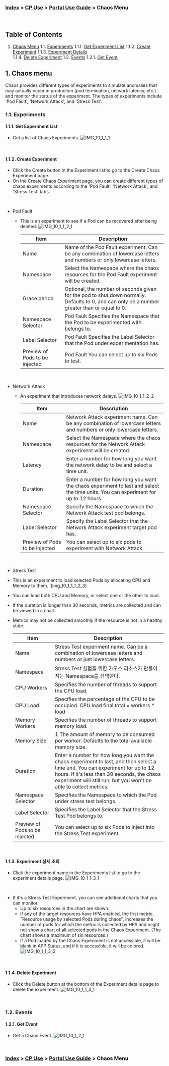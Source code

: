 ### [Index](https://github.com/K-PaaS/cp-guide-eng) > [CP Use](../Readme.md) >  [Portal Use Guide](./cp-portal-use-guide.md) >  Chaos Menu

<br>

## Table of Contents

1. [Chaos Menu](#1)
   1.1. [Experiments](#1-1)
   1.1.1. [Get Experiment List](#1-1-1)
   1.1.2. [Create Experiment](#1-1-2)
   1.1.3. [Experiment Details](#1-1-3)  
   1.1.4. [Delete Experiment](#1-1-4)
   1.2. [Events](#1-2)
   1.2.1. [Get Event](#1-2-1)
   <br>

## <div id='1'/> 1. Chaos menu
Chaos provides different types of experiments to simulate anomalies that may actually occur in production (pod termination, network latency, etc.) and monitor the status of the experiment.
The types of experiments include 'Pod Fault', 'Network Attack', and 'Stress Test'.

### <div id='1-1'/> 1.1. Experiments
#### <div id='1-1-1'/> 1.1.1. Get Experiment List
- Get a list of Chaos Experiments.
  ![IMG_10_1_1_1]

<br>

#### <div id='1-1-2'/> 1.1.2. Create Experiment
- Click the Create button in the Experiment list to go to the Create Chaos Experiment page.
- On the Create Chaos Experiment page, you can create different types of chaos experiments according to the 'Pod Fault', 'Network Attack', and 'Stress Test' tabs.

<br>

- Pod Fault
    - This is an experiment to see if a Pod can be recovered after being deleted.
      ![IMG_10_1_1_2_1]

      <table>
      <thead>
        <tr>
          <th>Item</th>
          <th>Description</th>
        </tr>
      </thead>
      <tbody>
        <tr>
          <td>Name</td>
          <td>Name of the Pod Fault experiment. Can be any combination of lowercase letters and numbers or only lowercase letters.</td>
        </tr>
        <tr>
          <td>Namespace</td>
          <td>Select the Namespace where the chaos resources for the Pod Fault experiment will be created.</td>
        </tr>
        <tr>
          <td>Grace period</td>
          <td>Optional, the number of seconds given for the pod to shut down normally. Defaults to 0, and can only be a number greater than or equal to 0.</td>
        </tr>
        <tr>
          <td>Namespace Selector</td>
          <td>Pod Fault Specifies the Namespace that the Pod to be experimented with belongs to.</td>
        </tr>
        <tr>
          <td>Label Selector</td>
          <td>Pod Fault Specifies the Label Selector that the Pod under experimentation has.</td>
        </tr>
        <tr>
          <td>Preview of Pods to be injected</td>
          <td>Pod Fault You can select up to six Pods to test.</td>
        </tr>
      </tbody>
      </table>

<br>

- Network Attack
    - An experiment that introduces network delays.
      ![IMG_10_1_1_2_2]

      <table>
      <thead>
        <tr>
          <th>Item</th>
          <th>Description</th>
        </tr>
      </thead>
      <tbody>
        <tr>
          <td>Name</td>
          <td>Network Attack experiment name. Can be any combination of lowercase letters and numbers or only lowercase letters.</td>
        </tr>
        <tr>
          <td>Namespace</td>
          <td>Select the Namespace where the chaos resources for the Network Attack experiment will be created.</td>
        </tr>
        <tr>
          <td>Latency</td>
          <td>Enter a number for how long you want the network delay to be and select a time unit.</td>
        </tr>
        <tr>
          <td>Duration</td>
          <td>Enter a number for how long you want the chaos experiment to last and select the time units. You can experiment for up to 12 hours.</td>
        </tr>
        <tr>
          <td>Namespace Selector</td>
          <td>Specify the Namespace to which the Network Attack test pod belongs.</td>
        </tr>
        <tr>
          <td>Label Selector</td>
          <td>Specify the Label Selector that the Network Attack experiment target pod has.</td>
        </tr>
        <tr>
          <td>Preview of Pods to be injected</td>
          <td>You can select up to six pods to experiment with Network Attack.</td>
        </tr>
      </tbody>
      </table>

<br>

-  Stress Test
- This is an experiment to load selected Pods by allocating CPU and Memory to them.
  ![img_10_1_1_1_2_3]
- You can load both CPU and Memory, or select one or the other to load.
- If the duration is longer than 30 seconds, metrics are collected and can be viewed in a chart.
- Metrics may not be collected smoothly if the resource is not in a healthy state.

    <table>
    <thead>
      <tr>
        <th>Item</th>
        <th>Description</th>
      </tr>
    </thead>
    <tbody>
      <tr>
        <td>Name</td>
        <td>Stress Test experiment name. Can be a combination of lowercase letters and numbers or just lowercase letters.</td>
      </tr>
      <tr>
        <td>Namespace</td>
        <td>Stress Test 실험을 위한 카오스 리소스가 만들어지는 Namespace를 선택한다.</td>
      </tr>
      <tr>
        <td>CPU Workers</td>
        <td>Specifies the number of threads to support the CPU load.</td>
      </tr>
      <tr>
        <td>CPU Load</td>
        <td>Specifies the percentage of the CPU to be occupied. CPU load final total = workers * load</td>
      </tr>
      <tr>
        <td>Memory Workers</td>
        <td>Specifies the number of threads to support memory load.</td>
      </tr>
      <tr>
        <td>Memory Size</td>
        <td>1 The amount of memory to be consumed per worker. Defaults to the total available memory size.</td>
      </tr>
      <tr>
        <td>Duration</td>
        <td>Enter a number for how long you want the chaos experiment to last, and then select a time unit. You can experiment for up to 12 hours. If it's less than 30 seconds, the chaos experiment will still run, but you won't be able to collect metrics.</td>
      </tr>
      <tr>
        <td>Namespace Selector</td>
        <td>Specifies the Namespace to which the Pod under stress test belongs.</td>
      </tr>
      <tr>
        <td>Label Selector</td>
        <td>Specifies the Label Selector that the Stress Test Pod belongs to.</td>
      </tr>
      <tr>
        <td>Preview of Pods to be injected</td>
        <td>You can select up to six Pods to inject into the Stress Test experiment.</td>
      </tr>
    </tbody>
    </table>

<br>

#### <div id='1-1-3'/> 1.1.3. Experiment 상세 조회
- Click the experiment name in the Experiments list to go to the experiment details page.
  ![IMG_10_1_1_3_1]

<br>

- If it's a Stress Test Experiment, you can see additional charts that you can monitor.
    - Up to six resources in the chart are shown.
    - If any of the target resources have HPA enabled, the first metric, "Resource usage by selected Pods during chaos", increases the number of pods for which the metric is collected by HPA and might not show a chart of all selected pods in the Chaos Experiment. (The chart shows a maximum of six resources.)
    - If a Pod loaded by the Chaos Experiment is not accessible, it will be blank in APP Status, and if it is accessible, it will be colored.
      ![IMG_10_1_1_3_2]

<br>

#### <div id='1-1-4'/> 1.1.4. Delete Experiment
- Click the Delete button at the bottom of the Experiment details page to delete the experiment.
  ![IMG_10_1_1_4_1]

<br>

### <div id='1-2'/> 1.2. Events
#### <div id='1-2-1'/> 1.2.1. Get Event
- Get a Chaos Event.
  ![IMG_10_1_2_1]


<br>

### [Index](https://github.com/K-PaaS/cp-guide-eng) > [CP Use](../Readme.md) >  [Portal Use Guide](./cp-portal-use-guide.md) >  Chaos Menu
[IMG_10_1_1_1]:../images/portal/IMG_10_1_1_1.png
[IMG_10_1_1_2_1]:../images/portal/IMG_10_1_1_2_1.png
[IMG_10_1_1_2_2]:../images/portal/IMG_10_1_1_2_2.png
[IMG_10_1_1_2_3]:../images/portal/IMG_10_1_1_2_3.png
[IMG_10_1_1_3_1]:../images/portal/IMG_10_1_1_3_1.png
[IMG_10_1_1_3_2]:../images/portal/IMG_10_1_1_3_2.png
[IMG_10_1_1_4_1]:../images/portal/IMG_10_1_1_4_1.png
[IMG_10_1_2_1]:../images/portal/IMG_10_1_2_1.png
